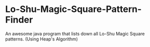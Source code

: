 # Lo-Shu-Magic-Square-Pattern-Finder
An awesome java program that lists down all Lo-Shu Magic Square patterns. (Using Heap's Algorithm)
